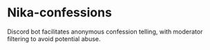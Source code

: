 # Nika-confessions
Discord bot facilitates anonymous confession telling, with moderator filtering to avoid potential abuse.

<img scr="https://i.imgur.com/0WWlysJ.png"></image>
